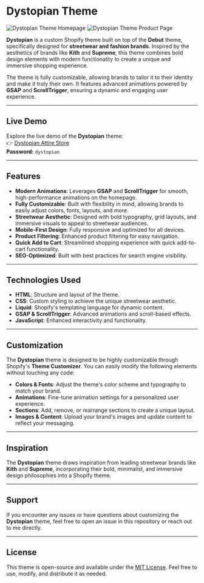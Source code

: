 # Dystopian Theme

![Dystopian Theme Homepage](https://i.imgur.com/y124Dzr.png)
![Dystopian Theme Product Page](https://i.imgur.com/P1X5NOt.png)

**Dystopian** is a custom Shopify theme built on top of the **Debut** theme, specifically designed for **streetwear and fashion brands**. Inspired by the aesthetics of brands like **Kith** and **Supreme**, this theme combines bold design elements with modern functionality to create a unique and immersive shopping experience.

The theme is fully customizable, allowing brands to tailor it to their identity and make it truly their own. It features advanced animations powered by **GSAP** and **ScrollTrigger**, ensuring a dynamic and engaging user experience.

---

## Live Demo

Explore the live demo of the **Dystopian** theme:  
👉 [Dystopian Attire Store](https://dystopian-attire.myshopify.com/)  
**Password:** `dystopian`

---

## Features

- **Modern Animations**: Leverages **GSAP** and **ScrollTrigger** for smooth, high-performance animations on the homepage.
- **Fully Customizable**: Built with flexibility in mind, allowing brands to easily adjust colors, fonts, layouts, and more.
- **Streetwear Aesthetic**: Designed with bold typography, grid layouts, and immersive visuals to appeal to streetwear audiences.
- **Mobile-First Design**: Fully responsive and optimized for all devices.
- **Product Filtering**: Enhanced product filtering for easy navigation.
- **Quick Add to Cart**: Streamlined shopping experience with quick add-to-cart functionality.
- **SEO-Optimized**: Built with best practices for search engine visibility.

---

## Technologies Used

- **HTML**: Structure and layout of the theme.
- **CSS**: Custom styling to achieve the unique streetwear aesthetic.
- **Liquid**: Shopify's templating language for dynamic content.
- **GSAP & ScrollTrigger**: Advanced animations and scroll-based effects.
- **JavaScript**: Enhanced interactivity and functionality.

---

## Customization

The **Dystopian** theme is designed to be highly customizable through Shopify's **Theme Customizer**. You can easily modify the following elements without touching any code:

- **Colors & Fonts**: Adjust the theme's color scheme and typography to match your brand.
- **Animations**: Fine-tune animation settings for a personalized user experience.
- **Sections**: Add, remove, or rearrange sections to create a unique layout.
- **Images & Content**: Upload your brand's images and update content to reflect your messaging.

---

## Inspiration

The **Dystopian** theme draws inspiration from leading streetwear brands like **Kith** and **Supreme**, incorporating their bold, minimalist, and immersive design philosophies into a Shopify theme.

---

## Support

If you encounter any issues or have questions about customizing the **Dystopian** theme, feel free to open an issue in this repository or reach out to me directly.

---

## License

This theme is open-source and available under the [MIT License](LICENSE). Feel free to use, modify, and distribute it as needed.
